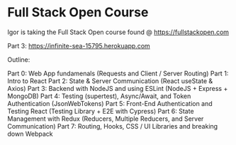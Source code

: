 # Full Stack Open Course

Igor is taking the Full Stack Open course found @ https://fullstackopen.com

Part 3: https://infinite-sea-15795.herokuapp.com

Outline:

Part 0: Web App fundamenals (Requests and Client / Server Routing)
Part 1: Intro to React
Part 2: State & Server Communication (React useState & Axios)
Part 3: Backend with NodeJS and using ESLint (NodeJS + Express + MongoDB)
Part 4: Testing (supertest), Async/Await, and Token Authentication (JsonWebTokens)
Part 5: Front-End Authentication and Testing React (Testing Library + E2E with Cypress)
Part 6: State Management with Redux (Reducers, Multiple Reducers, and Server Communication)
Part 7: Routing, Hooks, CSS / UI Libraries and breaking down Webpack
